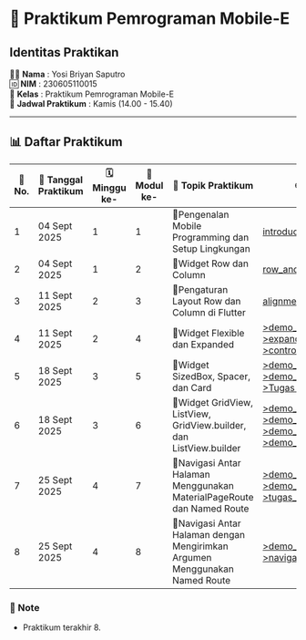 # 📱 Praktikum Pemrograman Mobile-E  

## Identitas Praktikan  
🧑‍💻 **Nama** : Yosi Briyan Saputro  
🆔 **NIM** : 230605110015  
🏫 **Kelas** : Praktikum Pemrograman Mobile-E  
📅 **Jadwal Praktikum** : Kamis (14.00 - 15.40)  

---

## 📊 Daftar Praktikum  

| 🔢 No. | 📅 Tanggal Praktikum | 🗓️ Minggu ke- | 📘 Modul ke- | 🎯 Topik Praktikum | 🌐 Link GitHub   | 📑 Link Laporan   |
| ------ | ------------------- | ------------- | ------------ | ------------------ | --------------   | ---------------   |
| 1      | 04 Sept 2025        |   1           |   1          | 🚀Pengenalan Mobile Programming dan Setup Lingkungan | [introduction](https://github.com/YosiBriyanSaputro/PrakMobile_1_Pengenalan-Mobile-Programming-dan-Setup-Lingkungan)      | [Laporan_1](https://drive.google.com/file/d/1wvVJ9ShcTCiftRmaijc7SM-Ta2a9BtXo/view?usp=sharing)    |
| 2      | 04 Sept 2025        |   1           |   2          | 🚀Widget Row dan Column    | [row_and_column](https://github.com/YosiBriyanSaputro/PrakMobile_2_Widget-Row-dan-Column)      | [Laporan_2](https://drive.google.com/file/d/14W7_yonL5ia4OM4Nw84U5pXeuZEBEzX3/view?usp=sharing)    |
| 3      | 11 Sept 2025        |   2           |   3          | 🚀Pengaturan Layout Row dan Column di Flutter      | [alignment](https://github.com/YosiBriyanSaputro/PrakMobile_3_Pengaturan-Layout-Row-dan-Column-di-Flutter)      | [Laporan_3](https://drive.google.com/file/d/1MGPNaX3I6DdJW4KaIeJLuWqNIJIHsRUJ/view?usp=sharing)    |
| 4      | 11 Sept 2025        |   2           |  4           | 🚀Widget Flexible dan Expanded    | [>demo_flexible](https://github.com/YosiBriyanSaputro/PrakMobile_4-1_Widget-Flexible-dan-Expanded)   <br>  [>expanded](https://github.com/YosiBriyanSaputro/PrakMobile_4-2_Widget-Flexible-dan-Expanded)   <br> [>control_bar](https://github.com/YosiBriyanSaputro/PrakMobile_4-3_Widget-Flexible-dan-Expanded)  | [Laporan_4](https://drive.google.com/file/d/12VI_7SZV0qoFM9j4vpL6nnBxUf5DQgAB/view?usp=sharing)    |
| 5      | 18 Sept 2025        |   3           |  5           | 🚀Widget SizedBox, Spacer, dan Card    | [>demo_sizedbox](https://github.com/YosiBriyanSaputro/PrakMobile_5-1_Widget-SizedBox-Spacer-dan-Card.git)  <br>  [>demo_card](https://github.com/YosiBriyanSaputro/PrakMobile_5-2_Widget-SizedBox-Spacer-dan-Card.git)   <br>  [>Tugas Music](https://github.com/YosiBriyanSaputro/PrakMobile_5-3_Widget-SizedBox-Spacer-dan-Card_Music.git)   | [Laporan_5](https://drive.google.com/file/d/1TLM9ojC1YEQ_rO8ydvXlYrC8lMFhz9oO/view?usp=sharing)    |
| 6      | 18 Sept 2025        |   3           |  6           | 🚀Widget GridView, ListView, GridView.builder, dan ListView.builder    | [>demo_gridview](https://github.com/YosiBriyanSaputro/PrakMobile_6-1_Widget-GridView-ListView-GridView.builder-dan-ListView.builder.git)  <br>   [>demo_listview](https://github.com/YosiBriyanSaputro/PrakMobile_6-2_Widget-GridView-ListView-GridView.builder-dan-ListView.builder.git)  <br>   [>demo_gridview_builder](https://github.com/YosiBriyanSaputro/PrakMobile_6-3_Widget-GridView-ListView-GridView.builder-dan-ListView.builder.git) <br>   [>demo_listview_builder](https://github.com/YosiBriyanSaputro/PrakMobile_6-4_-Widget-GridView-ListView-GridView.builder-dan-ListView.builder_Tugas.git) | [Laporan_6](https://drive.google.com/file/d/1uJtWJ2TSOZa7c5zzfvafnIh428LCADb0/view?usp=sharing)   |
| 7      | 25 Sept 2025        |   4           |  7           | 🚀Navigasi Antar Halaman Menggunakan MaterialPageRoute dan Named Route    | [>demo_navigasi_pageroute](https://github.com/YosiBriyanSaputro/PrakMobile_3-1_Navigasi-Antar-Halaman-Menggunakan-MaterialPageRoute-dan-Named-Route.git)  <br>   [>demo_navigasi](https://github.com/YosiBriyanSaputro/PrakMobile_7-2_Navigasi-Antar-Halaman-Menggunakan-MaterialPageRoute-dan-Named-Route.git)  <br>   [>tugas_navigasi](https://github.com/YosiBriyanSaputro/PrakMobile_7-3_Tugas_Navigasi-Antar-Halaman-Menggunakan-MaterialPageRoute-dan-Named-Route.git)  | [Laporan_7](https://drive.google.com/file/d/16WC_eWVeWg20GCMSW1S4_zSFozjkUjlD/view?usp=sharing)   |
| 8      | 25 Sept 2025        |   4           |  8           | 🚀Navigasi Antar Halaman dengan Mengirimkan Argumen Menggunakan Named Route    | [>demo_navigasi_namedroute](https://github.com/YosiBriyanSaputro/PrakMobile_8-1_Navigasi-Antar-Halaman-dengan-Mengirimkan-Argumen-Menggunakan-Named-Route.git)  <br>   [>navigasi_argumen](https://github.com/YosiBriyanSaputro/PrakMobile_8-2_Navigasi-Antar-Halaman-dengan-Mengirimkan-Argumen-Menggunakan-Named-Route.git)  | [Laporan_8](https://drive.google.com/file/d/1x_Vy5kTam9uH1op3xPK9x7eRXSJqdlG6/view?usp=sharing)   |


### 📝 Note  
- Praktikum terakhir 8.  
